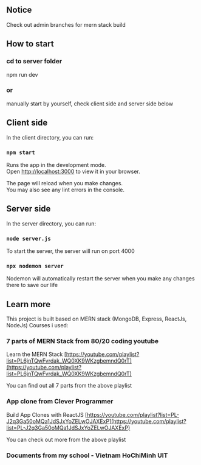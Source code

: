 ## Notice

Check out admin branches for mern stack build

## How to start

### cd to server folder

npm run dev

### or

manually start by yourself, check client side and server side below

## Client side

In the client directory, you can run:

### `npm start`

Runs the app in the development mode.\
Open [http://localhost:3000](http://localhost:3000) to view it in your browser.

The page will reload when you make changes.\
You may also see any lint errors in the console.

## Server side

In the server directory, you can run:

### `node server.js`

To start the server, the server will run on port 4000

### `npx nodemon server`

Nodemon will automatically restart the server when you make any changes there to save our life

## Learn more

This project is built based on MERN stack (MongoDB, Express, ReactJs, NodeJs)
Courses i used:

### 7 parts of MERN Stack from 80/20 coding youtube
Learn the MERN Stack [https://youtube.com/playlist?list=PL6jnTQwFvrdak_WQ0XK9WKzgbemndQ0rT](https://youtube.com/playlist?list=PL6jnTQwFvrdak_WQ0XK9WKzgbemndQ0rT)

You can find out all 7 parts from the above playlist

### App clone from Clever Programmer

Build App Clones with ReactJS [https://youtube.com/playlist?list=PL-J2q3Ga50oMQa1JdSJxYoZELwOJAXExP](https://youtube.com/playlist?list=PL-J2q3Ga50oMQa1JdSJxYoZELwOJAXExP)

You can check out more from the above playlist

### Documents from my school - Vietnam HoChiMinh UIT



